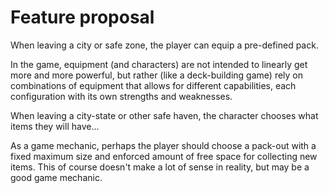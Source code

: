 # Feature proposal

When leaving a city or safe zone, the player can equip a pre-defined pack. 

In the game, equipment (and characters) are not intended to linearly get more and more powerful, but rather (like a deck-building game) rely on combinations of equipment that allows for different capabilities, each configuration with its own strengths and weaknesses.

When leaving a city-state or other safe haven, the character chooses what items they will have...

As a game mechanic, perhaps the player should choose a pack-out with a fixed maximum size and enforced amount of free space for collecting new items.  This of course doesn't make a lot of sense in reality, but may be a good game mechanic.